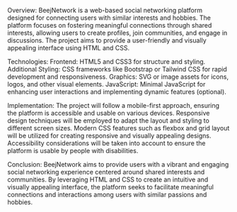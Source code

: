 Overview:
BeejNetwork is a web-based social networking platform designed for connecting users with similar interests and hobbies. The platform focuses on fostering meaningful connections through shared interests, allowing users to create profiles, join communities, and engage in discussions. The project aims to provide a user-friendly and visually appealing interface using HTML and CSS.

Technologies:
Frontend: HTML5 and CSS3 for structure and styling.
Additional Styling: CSS frameworks like Bootstrap or Tailwind CSS for rapid development and responsiveness.
Graphics: SVG or image assets for icons, logos, and other visual elements.
JavaScript: Minimal JavaScript for enhancing user interactions and implementing dynamic features (optional).

Implementation:
The project will follow a mobile-first approach, ensuring the platform is accessible and usable on various devices.
Responsive design techniques will be employed to adapt the layout and styling to different screen sizes.
Modern CSS features such as flexbox and grid layout will be utilized for creating responsive and visually appealing designs.
Accessibility considerations will be taken into account to ensure the platform is usable by people with disabilities.

Conclusion:
BeejNetwork aims to provide users with a vibrant and engaging social networking experience centered around shared interests and communities. By leveraging HTML and CSS to create an intuitive and visually appealing interface, the platform seeks to facilitate meaningful connections and interactions among users with similar passions and hobbies.
